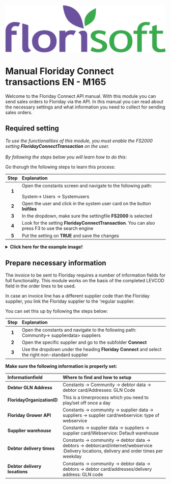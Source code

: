 <img src="../../fslogo.png" alt="Florisoft Corporate Logo">

# Manual Floriday Connect transactions EN - M165

Welcome to the Floriday Connect API manual. With this module you can send sales orders to Floriday via the API. In this manual you can read about the necessary settings and what information you need to collect for sending sales orders.

## Required setting

*To use the functionalities of this module, you must enable the FS2000 setting **FloridayConnectTransaction** on the user.<br><br>By following the steps below you will learn how to do this:*

Go thorugh the following steps to learn this process:

|Step|Explanation|
|:-:|:--|
|**1**|Open the constants screen and navigate to the following path: <br><br> System-> Users -> Systemusers|
|**2**|Open the user and click in the system user card on the button **Inifiles**|
|**3**|In the dropdown, make sure the settingfile **FS2000** is selected|
|**4**|Look for the setting **FloridayConnectTransaction**. You can also press F3 to use the search engine|
|**5**|Put the setting on **TRUE** and save the changes|

<details><summary><b>Click here for the example image!</b></summary><img src="Connect En/img1.png"></details>

## Prepare necessary information

The invoice to be sent to Floriday requires a number of information fields for full functionality. This module works on the basis of the completed LEVCOD field in the order lines to be used.

In case an invoice line has a different supplier code than the Floriday supplier, you link the Floriday supplier to the 'regular supplier.

You can set this up by following the steps below:

|Step|Explanation|
|:-:|:--|
|**1**|Open the constants and navigate to the following path: <br> Community-> supplierdata> suppliers|
|**2**|Open the specific supplier and go to the subfolder **Connect**|
|**3**|Use the dropdown under the heading **Floriday Connect** and select the right non-standard supplier|



**Make sure the following information is properly set:**

|Informationfield|Where to find and how to setup|
|:--|:--|
|**Debtor GLN Address**|Constants -> Community -> debtor data -> debtor card/Addresses: GLN Code|
|**FloridayOrganizationID**|This is a timerprocess which you need to play/set off once a day|
|**Floriday Grower API**|Constants -> community -> supplier data -> suppliers -> supplier card/webservice: type of webservice|
|**Supplier warehouse**|Constants -> supplier data -> suppliers -> supplier card/Webservice: Default warehouse|
|**Debtor delivery times**|Constants -> community -> debtor data -> debtors -> debtorcard/internet/webservice :Delivery locations, delivery and order times per weekday|
|**Debtor delivery locations**|Constants -> community -> debtor data -> debtors -> debtor card/addresses/delivery address: GLN code|

